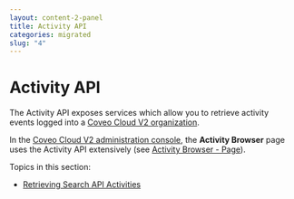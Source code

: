 ```yaml
---
layout: content-2-panel
title: Activity API
categories: migrated
slug: "4"
---
```


# Activity API

The Activity API exposes services which allow you to retrieve activity events logged into a [Coveo Cloud V2 organization](Glossary_37585054.html#Glossary-CoveoCloudV2Organization).

In the [Coveo Cloud V2 administration console](Glossary_37585054.html#Glossary-CoveoCloudV2AdministrationConsole), the **Activity Browser** page uses the Activity API extensively (see [Activity Browser - Page](http://www.coveo.com/go?dest=cloudhelp&lcid=9&context=299)).

Topics in this section:

-   [Retrieving Search API Activities](Retrieving_Search_API_Activities)

